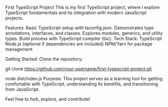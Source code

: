 First TypeScript Project
This is my first TypeScript project, where I explore TypeScript fundamentals and its integration with modern JavaScript projects.

Features:
Basic TypeScript setup with tsconfig.json.
Demonstrates type annotations, interfaces, and classes.
Explores modules, generics, and utility types.
Build process with TypeScript compiler (tsc).
Tech Stack:
TypeScript
Node.js (optional if dependencies are included)
NPM/Yarn for package management

Getting Started:
Clone the repository:

git clone https://github.com/your-username/first-typescript-project.git


node dist/index.js
Purpose:
This project serves as a learning tool for getting comfortable with TypeScript, understanding its benefits, and transitioning from JavaScript.

Feel free to fork, explore, and contribute!
